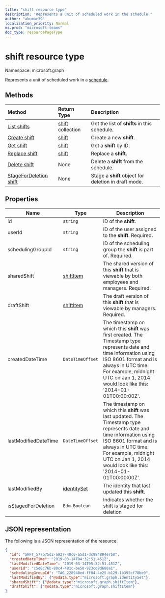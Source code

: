 ```yaml
---
title: "shift resource type"
description: "Represents a unit of scheduled work in the schedule."
author: "akumar39"
localization_priority: Normal
ms.prod: "microsoft-teams"
doc_type: resourcePageType
---
```


# shift resource type

Namespace: microsoft.graph

Represents a unit of scheduled work in a [schedule](schedule.md). 

## Methods

| Method       | Return Type  |Description|
|:---------------|:--------|:----------|
|[List shifts](../api/schedule-list-shifts.md) | [shift](shift.md) collection | Get the list of **shifts** in this schedule.|
|[Create shift](../api/schedule-post-shifts.md) | [shift](shift.md) | Create a new **shift**.|
|[Get shift](../api/shift-get.md) | [shift](shift.md) | Get a **shift** by ID.|
|[Replace shift](../api/shift-put.md) | [shift](shift.md) | Replace a **shift**.|
|[Delete shift](../api/shift-delete.md) | None | Delete a **shift** from the schedule.|
|[StageForDeletion shift](../api/shift-stageForDeletion.md) | None | Stage a **shift** object for deletion in draft mode. |

## Properties
|Name          |Type           |Description                                                                                                                                      |
|--------------|---------------|-------------------------------------------------------------------------------------------------------------------------------------------------|
| id			|`string`      |ID of the **shift**.|
| userId 			|`string`      |ID of the user assigned to the **shift**. Required. |
| schedulingGroupId 		|`string`      |ID of the scheduling group the **shift** is part of. Required. |
| sharedShift 	|[shiftItem](shiftitem.md)  |The shared version of this **shift** that is viewable by both employees and managers. Required. |
| draftShift		|[shiftItem](shiftitem.md)        |The draft version of this **shift** that is viewable by managers. Required. |
| createdDateTime		|`DateTimeOffset`        |The timestamp on which this **shift** was first created. The Timestamp type represents date and time information using ISO 8601 format and is always in UTC time. For example, midnight UTC on Jan 1, 2014 would look like this: '2014-01-01T00:00:00Z'. |
| lastModifiedDateTime		|`DateTimeOffset`        |The timestamp on which this **shift** was last updated. The Timestamp type represents date and time information using ISO 8601 format and is always in UTC time. For example, midnight UTC on Jan 1, 2014 would look like this: '2014-01-01T00:00:00Z'. |
| lastModifiedBy		| [identitySet](identityset.md)        |The identity that last updated this **shift**.|
| isStagedForDeletion | `Edm.Boolean` | Indicates whether the shift is staged for deletion |

## JSON representation

The following is a JSON representation of the resource.

<!-- {
  "blockType": "resource",
  "keyProperty": "id",
  "@odata.type": "microsoft.graph.shift"
}-->

```json
{
  "id": "SHFT_577b75d2-a927-48c0-a5d1-dc984894e7b8",
  "createdDateTime": "2019-03-14T04:32:51.451Z",
  "lastModifiedDateTime": "2019-03-14T05:32:51.451Z",
  "userId": "c5d0c76b-80c4-481c-be50-923cd8d680a1",
  "schedulingGroupId": "TAG_228940ed-ff84-4e25-b129-1b395cf78be0",
  "lastModifiedBy": {"@odata.type":"microsoft.graph.identitySet"},
  "sharedShift": {"@odata.type":"microsoft.graph.shiftItem"},
  "draftShift": {"@odata.type":"microsoft.graph.shiftItem"}
}
```


<!-- uuid: 8fcb5dbc-d5aa-4681-8e31-b001d5168d79
2015-10-25 14:57:30 UTC -->
<!--
{
  "type": "#page.annotation",
  "description": "shift resource",
  "keywords": "",
  "section": "documentation",
  "tocPath": "",
  "suppressions": []
}
-->
